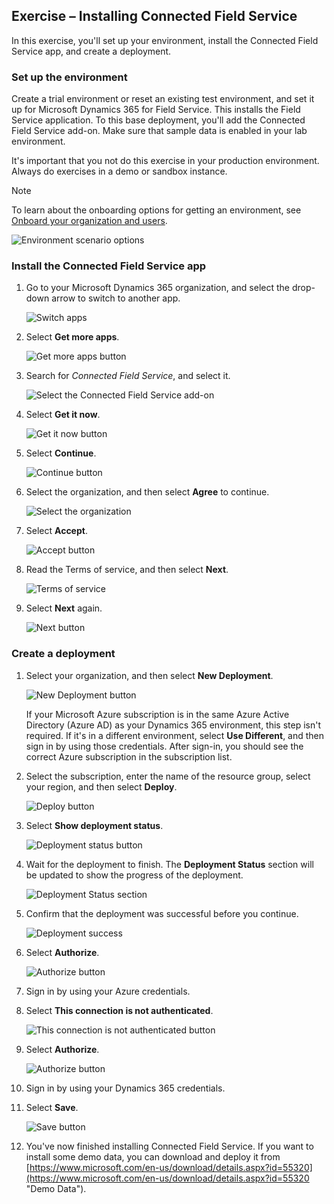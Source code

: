 ## Exercise – Installing Connected Field Service

In this exercise, you'll set up your environment, install the Connected Field Service app, and create a deployment.

### Set up the environment

Create a trial environment or reset an existing test environment, and set it up for Microsoft Dynamics 365 for Field Service. This installs the Field Service application. To this base deployment, you'll add the Connected Field Service add-on. Make sure that sample data is enabled in your lab environment.

It's important that you not do this exercise in your production environment. Always do exercises in a demo or sandbox instance.

> [!NOTE]
> To learn about the onboarding options for getting an environment, see [Onboard your organization and users](https://docs.microsoft.com/en-us/dynamics365/customer-engagement/admin/onboard-your-organization-and-users-to-dynamics-365-online "Getting an Environment").

![Environment scenario options](../media/1-gs-unit3.png)

### Install the Connected Field Service app

1. Go to your Microsoft Dynamics 365 organization, and select the drop-down arrow to switch to another app.

    ![Switch apps](../media/2-gs-unit3.png)

2. Select **Get more apps**.

    ![Get more apps button](../media/3-gs-unit3.png)

3. Search for *Connected Field Service*, and select it.

    ![Select the Connected Field Service add-on](../media/4-gs-unit3.png)

4. Select **Get it now**.

    ![Get it now button](../media/5-gs-unit3.png)

5. Select **Continue**.

    ![Continue button](../media/6-gs-unit3.png)

6. Select the organization, and then select **Agree** to continue.

    ![Select the organization](../media/7-gs-unit3.png)

7. Select **Accept**.

    ![Accept button](../media/8-gs-unit3.png)

8. Read the Terms of service, and then select **Next**.

    ![Terms of service](../media/9-gs-unit3.png)

9. Select **Next** again.

    ![Next button](../media/10-gs-unit3.png)

### Create a deployment

1. Select your organization, and then select **New Deployment**.

    ![New Deployment button](../media/11-gs-unit3.png)

    If your Microsoft Azure subscription is in the same Azure Active Directory (Azure AD) as your Dynamics 365 environment, this step isn't required. If it's in a different environment, select **Use Different**, and then sign in by using those credentials. After sign-in, you should see the correct Azure subscription in the subscription list.

2.	Select the subscription, enter the name of the resource group, select your region, and then select **Deploy**.

    ![Deploy button](../media/12-gs-unit3.png)

3. Select **Show deployment status**.

    ![Deployment status button](../media/13-gs-unit3.png)

4. Wait for the deployment to finish. The **Deployment Status** section will be updated to show the progress of the deployment.

    ![Deployment Status section](../media/14-gs-unit3.png)

5. Confirm that the deployment was successful before you continue.

    ![Deployment success](../media/15-gs-unit3.png)

6. Select **Authorize**.

    ![Authorize button](../media/16-gs-unit3.png)

7. Sign in by using your Azure credentials.
8. Select **This connection is not authenticated**.

    ![This connection is not authenticated button](../media/17-gs-unit3.png)

9. Select **Authorize**.

    ![Authorize button](../media/18-gs-unit3.png)

10. Sign in by using your Dynamics 365 credentials.
11. Select **Save**.

    ![Save button](../media/19-gs-unit3.png)

12.	You've now finished installing Connected Field Service. If you want to install some demo data, you can download and deploy it from [https://www.microsoft.com/en-us/download/details.aspx?id=55320](https://www.microsoft.com/en-us/download/details.aspx?id=55320 "Demo Data").
